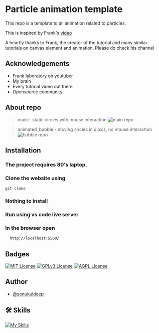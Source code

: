 
# Particle animation template

This repo is a template to all animation related to particles.

This is inspired by Frank's [video](https://www.youtube.com/watch?app=desktop&v=XGioNBHrFU4&feature=youtu.be)

A heartly thanks to Frank, the creator of the tutorial and many similar tutorials on canvas element and animation. Please do check his channel

## Acknowledgements

 - Frank laboratory on youtuber
 - My brain
 - Every tutorial video out there
 - Opensource community

## About repo
> main:- static circles with mouse interaction
![main repo](https://i.ibb.co/DWFKDfv/Screenshot-2023-07-18-142938.png)

> animated_bubble:- moving circles in x axis, no mouse interaction
![bubble repo](https://i.ibb.co/djRtghM/Screenshot-2023-07-18-142938.png)


## Installation

### The project requires 80's laptop.

### Clone the website using
```npm
git clone 
```

### Nothing to install

### Run using vs code live server

### In the browser open

```bash
  http://localhost:5500/
```

## Badges

[![MIT License](https://img.shields.io/badge/License-MIT-green.svg)](https://choosealicense.com/licenses/mit/) 
[![GPLv3 License](https://img.shields.io/badge/License-GPL%20v3-yellow.svg)](https://opensource.org/licenses/)
[![AGPL License](https://img.shields.io/badge/license-AGPL-blue.svg)](http://www.gnu.org/licenses/agpl-3.0)


## Author
- [@sonukuldeep](https://www.github.com/sonukuldeep)


## 🛠 Skills

[![My Skills](https://skillicons.dev/icons?i=js,ts,html,css,tailwind,sass,nodejs,react,nextjs,svelte,vue,flask,rust,python,php,solidity,mongodb,mysql,prisma,figma,threejs,unity,godot)](https://github.com/sonukuldeep)